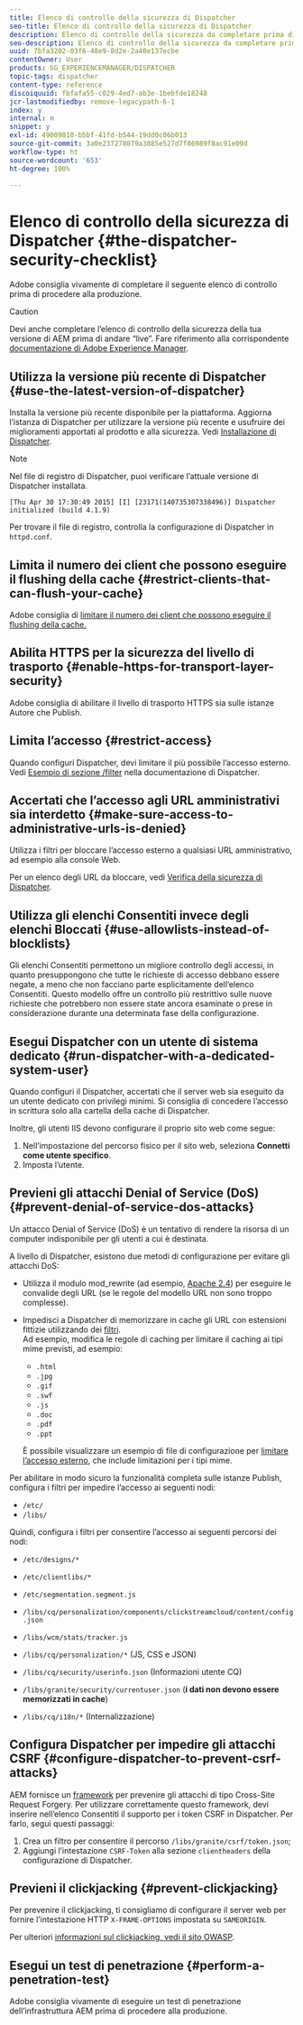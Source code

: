 ```yaml
---
title: Elenco di controllo della sicurezza di Dispatcher
seo-title: Elenco di controllo della sicurezza di Dispatcher
description: Elenco di controllo della sicurezza da completare prima di procedere alla produzione.
seo-description: Elenco di controllo della sicurezza da completare prima di procedere alla produzione.
uuid: 7bfa3202-03f6-48e9-8d2e-2a40e137ecbe
contentOwner: User
products: SG_EXPERIENCEMANAGER/DISPATCHER
topic-tags: dispatcher
content-type: reference
discoiquuid: fbfafa55-c029-4ed7-ab3e-1bebfde18248
jcr-lastmodifiedby: remove-legacypath-6-1
index: y
internal: n
snippet: y
exl-id: 49009810-b5bf-41fd-b544-19dd0c06b013
source-git-commit: 3a0e237278079a3885e527d7f86989f8ac91e09d
workflow-type: ht
source-wordcount: '653'
ht-degree: 100%

---
```


# Elenco di controllo della sicurezza di Dispatcher {#the-dispatcher-security-checklist}

<!-- 

Comment Type: remark
Last Modified By: unknown unknown (ims-author-00AF43764F54BE740A490D44@AdobeID)
Last Modified Date: 2015-06-05T05:14:35.365-0400

<p>Food for thought listed on <a href="https://jira.corp.adobe.com/browse/DOC-5649">DOC-5649</a>. To be considered while proof-reading.</p> 
<p> </p>

 -->

Adobe consiglia vivamente di completare il seguente elenco di controllo prima di procedere alla produzione.

>[!CAUTION]
>
>Devi anche completare l’elenco di controllo della sicurezza della tua versione di AEM prima di andare “live”. Fare riferimento alla corrispondente [documentazione di Adobe Experience Manager](https://experienceleague.adobe.com/docs/experience-manager-release-information/aem-release-updates/previous-updates/aem-previous-versions.html?lang=it).

## Utilizza la versione più recente di Dispatcher {#use-the-latest-version-of-dispatcher}

Installa la versione più recente disponibile per la piattaforma. Aggiorna l’istanza di Dispatcher per utilizzare la versione più recente e usufruire dei miglioramenti apportati al prodotto e alla sicurezza. Vedi [Installazione di Dispatcher](dispatcher-install.md).

>[!NOTE]
>
>Nel file di registro di Dispatcher, puoi verificare l’attuale versione di Dispatcher installata.
>
>`[Thu Apr 30 17:30:49 2015] [I] [23171(140735307338496)] Dispatcher initialized (build 4.1.9)`
>
>Per trovare il file di registro, controlla la configurazione di Dispatcher in `httpd.conf`.

## Limita il numero dei client che possono eseguire il flushing della cache {#restrict-clients-that-can-flush-your-cache}

Adobe consiglia di [limitare il numero dei client che possono eseguire il flushing della cache.](dispatcher-configuration.md#limiting-the-clients-that-can-flush-the-cache)

## Abilita HTTPS per la sicurezza del livello di trasporto {#enable-https-for-transport-layer-security}

Adobe consiglia di abilitare il livello di trasporto HTTPS sia sulle istanze Autore che Publish.

<!-- 

Comment Type: remark
Last Modified By: unknown unknown (ims-author-00AF43764F54BE740A490D44@AdobeID)
Last Modified Date: 2015-06-26T04:41:28.841-0400

<p>Recommended to have SSL termination, front end SSL.</p> 
<p>Question is do we want to have SSL communication between dispatcher and AEM instances (publish and/or author).</p> 
<p>We might want to have two items:</p> 
<ul> 
 <li>MUST HTTPS clients -&gt; dispatcher / load balancer</li> 
 <li>NICE load balancer -&gt; dispatcher<br /> </li> 
 <li>NICE dispatcher -&gt; instances if sensitive information such as credit cards / or infrastructure requirements such as DMZ</li> 
</ul>

 -->

## Limita l’accesso {#restrict-access}

Quando configuri Dispatcher, devi limitare il più possibile l’accesso esterno. Vedi [Esempio di sezione /filter](dispatcher-configuration.md#main-pars_184_1_title) nella documentazione di Dispatcher.

## Accertati che l’accesso agli URL amministrativi sia interdetto {#make-sure-access-to-administrative-urls-is-denied}

Utilizza i filtri per bloccare l’accesso esterno a qualsiasi URL amministrativo, ad esempio alla console Web.

Per un elenco degli URL da bloccare, vedi [Verifica della sicurezza di Dispatcher](dispatcher-configuration.md#testing-dispatcher-security).

## Utilizza gli elenchi Consentiti invece degli elenchi Bloccati {#use-allowlists-instead-of-blocklists}

Gli elenchi Consentiti permettono un migliore controllo degli accessi, in quanto presuppongono che tutte le richieste di accesso debbano essere negate, a meno che non facciano parte esplicitamente dell’elenco Consentiti. Questo modello offre un controllo più restrittivo sulle nuove richieste che potrebbero non essere state ancora esaminate o prese in considerazione durante una determinata fase della configurazione.

## Esegui Dispatcher con un utente di sistema dedicato {#run-dispatcher-with-a-dedicated-system-user}

Quando configuri il Dispatcher, accertati che il server web sia eseguito da un utente dedicato con privilegi minimi. Si consiglia di concedere l’accesso in scrittura solo alla cartella della cache di Dispatcher.

Inoltre, gli utenti IIS devono configurare il proprio sito web come segue:

1. Nell’impostazione del percorso fisico per il sito web, seleziona **Connetti come utente specifico**.
1. Imposta l’utente.

## Previeni gli attacchi Denial of Service (DoS) {#prevent-denial-of-service-dos-attacks}

Un attacco Denial of Service (DoS) è un tentativo di rendere la risorsa di un computer indisponibile per gli utenti a cui è destinata.

A livello di Dispatcher, esistono due metodi di configurazione per evitare gli attacchi DoS: [](https://experienceleague.adobe.com/docs/?lang=it#/filter (Filtri))

* Utilizza il modulo mod_rewrite (ad esempio, [Apache 2.4](https://httpd.apache.org/docs/2.4/mod/mod_rewrite.html)) per eseguire le convalide degli URL (se le regole del modello URL non sono troppo complesse).

* Impedisci a Dispatcher di memorizzare in cache gli URL con estensioni fittizie utilizzando dei [filtri](dispatcher-configuration.md#configuring-access-to-conten-tfilter).\
   Ad esempio, modifica le regole di caching per limitare il caching ai tipi mime previsti, ad esempio:

   * `.html`
   * `.jpg`
   * `.gif`
   * `.swf`
   * `.js`
   * `.doc`
   * `.pdf`
   * `.ppt`

   È possibile visualizzare un esempio di file di configurazione per [limitare l’accesso esterno](#restrict-access), che include limitazioni per i tipi mime.

Per abilitare in modo sicuro la funzionalità completa sulle istanze Publish, configura i filtri per impedire l’accesso ai seguenti nodi:

* `/etc/`
* `/libs/`

Quindi, configura i filtri per consentire l’accesso ai seguenti percorsi dei nodi:

* `/etc/designs/*`
* `/etc/clientlibs/*`
* `/etc/segmentation.segment.js`
* `/libs/cq/personalization/components/clickstreamcloud/content/config.json`
* `/libs/wcm/stats/tracker.js`
* `/libs/cq/personalization/*` (JS, CSS e JSON)
* `/libs/cq/security/userinfo.json` (Informazioni utente CQ)
* `/libs/granite/security/currentuser.json` (**i dati non devono essere memorizzati in cache**)

* `/libs/cq/i18n/*` (Internalizzazione)

<!-- 

Comment Type: remark
Last Modified By: unknown unknown (ims-author-00AF43764F54BE740A490D44@AdobeID)
Last Modified Date: 2015-06-26T04:38:17.016-0400

<p>We need to highlight whether a path applies to all versions or specific ones.<br /> </p>

 -->

## Configura Dispatcher per impedire gli attacchi CSRF {#configure-dispatcher-to-prevent-csrf-attacks}

AEM fornisce un [framework](https://experienceleague.adobe.com/docs/experience-manager-release-information/aem-release-updates/previous-updates/aem-previous-versions.html?lang=it) per prevenire gli attacchi di tipo Cross-Site Request Forgery. Per utilizzare correttamente questo framework, devi inserire nell’elenco Consentiti il supporto per i token CSRF in Dispatcher. Per farlo, segui questi passaggi:

1. Crea un filtro per consentire il percorso `/libs/granite/csrf/token.json`;
1. Aggiungi l’intestazione `CSRF-Token` alla sezione `clientheaders` della configurazione di Dispatcher.

## Previeni il clickjacking {#prevent-clickjacking}

Per prevenire il clickjacking, ti consigliamo di configurare il server web per fornire l’intestazione HTTP `X-FRAME-OPTIONS` impostata su `SAMEORIGIN`.

Per ulteriori [informazioni sul clickjacking, vedi il sito OWASP](https://www.owasp.org/index.php/Clickjacking).

## Esegui un test di penetrazione {#perform-a-penetration-test}

Adobe consiglia vivamente di eseguire un test di penetrazione dell’infrastruttura AEM prima di procedere alla produzione.
